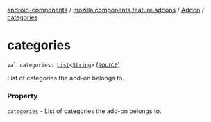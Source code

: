 [android-components](../../index.md) / [mozilla.components.feature.addons](../index.md) / [Addon](index.md) / [categories](./categories.md)

# categories

`val categories: `[`List`](https://kotlinlang.org/api/latest/jvm/stdlib/kotlin.collections/-list/index.html)`<`[`String`](https://kotlinlang.org/api/latest/jvm/stdlib/kotlin/-string/index.html)`>` [(source)](https://github.com/mozilla-mobile/android-components/blob/master/components/feature/addons/src/main/java/mozilla/components/feature/addons/Addon.kt#L39)

List of categories the add-on belongs to.

### Property

`categories` - List of categories the add-on belongs to.